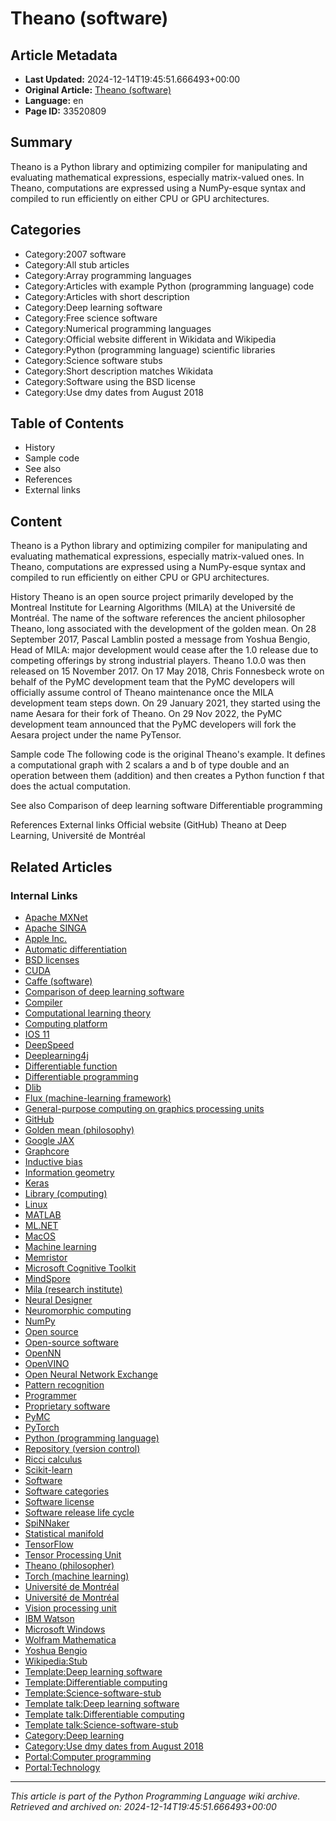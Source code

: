 # Theano (software)

## Article Metadata

- **Last Updated:** 2024-12-14T19:45:51.666493+00:00
- **Original Article:** [Theano (software)](https://en.wikipedia.org/wiki/Theano_(software))
- **Language:** en
- **Page ID:** 33520809

## Summary

Theano is a Python library and optimizing compiler for manipulating and evaluating mathematical expressions, especially matrix-valued ones.
In Theano, computations are expressed using a NumPy-esque syntax and compiled to run efficiently on either CPU or GPU architectures.

## Categories

- Category:2007 software
- Category:All stub articles
- Category:Array programming languages
- Category:Articles with example Python (programming language) code
- Category:Articles with short description
- Category:Deep learning software
- Category:Free science software
- Category:Numerical programming languages
- Category:Official website different in Wikidata and Wikipedia
- Category:Python (programming language) scientific libraries
- Category:Science software stubs
- Category:Short description matches Wikidata
- Category:Software using the BSD license
- Category:Use dmy dates from August 2018

## Table of Contents

- History
- Sample code
- See also
- References
- External links

## Content

Theano is a Python library and optimizing compiler for manipulating and evaluating mathematical expressions, especially matrix-valued ones.
In Theano, computations are expressed using a NumPy-esque syntax and compiled to run efficiently on either CPU or GPU architectures.

History
Theano is an open source project primarily developed by the Montreal Institute for Learning Algorithms (MILA) at the Université de Montréal.
The name of the software references the ancient philosopher Theano, long associated with the development of the golden mean.
On 28 September 2017, Pascal Lamblin posted a message from Yoshua Bengio, Head of MILA:  major development would cease after the 1.0 release due to competing offerings by strong industrial players. Theano 1.0.0 was then released on 15 November 2017.
On 17 May 2018, Chris Fonnesbeck wrote on behalf of the PyMC development team that the PyMC developers will officially assume control of Theano maintenance once the MILA development team steps down. On 29 January 2021, they started using the name Aesara for their fork of Theano.
On 29 Nov 2022, the PyMC development team announced that the PyMC developers will fork the Aesara project under the name PyTensor.

Sample code
The following code is the original Theano's example. It defines a computational graph with 2 scalars a and b of type double and an operation between them (addition) and then creates a Python function f that does the actual computation.

See also
Comparison of deep learning software
Differentiable programming

References
External links
Official website (GitHub)
Theano at Deep Learning, Université de Montréal

## Related Articles

### Internal Links

- [Apache MXNet](https://en.wikipedia.org/wiki/Apache_MXNet)
- [Apache SINGA](https://en.wikipedia.org/wiki/Apache_SINGA)
- [Apple Inc.](https://en.wikipedia.org/wiki/Apple_Inc.)
- [Automatic differentiation](https://en.wikipedia.org/wiki/Automatic_differentiation)
- [BSD licenses](https://en.wikipedia.org/wiki/BSD_licenses)
- [CUDA](https://en.wikipedia.org/wiki/CUDA)
- [Caffe (software)](https://en.wikipedia.org/wiki/Caffe_(software))
- [Comparison of deep learning software](https://en.wikipedia.org/wiki/Comparison_of_deep_learning_software)
- [Compiler](https://en.wikipedia.org/wiki/Compiler)
- [Computational learning theory](https://en.wikipedia.org/wiki/Computational_learning_theory)
- [Computing platform](https://en.wikipedia.org/wiki/Computing_platform)
- [IOS 11](https://en.wikipedia.org/wiki/IOS_11)
- [DeepSpeed](https://en.wikipedia.org/wiki/DeepSpeed)
- [Deeplearning4j](https://en.wikipedia.org/wiki/Deeplearning4j)
- [Differentiable function](https://en.wikipedia.org/wiki/Differentiable_function)
- [Differentiable programming](https://en.wikipedia.org/wiki/Differentiable_programming)
- [Dlib](https://en.wikipedia.org/wiki/Dlib)
- [Flux (machine-learning framework)](https://en.wikipedia.org/wiki/Flux_(machine-learning_framework))
- [General-purpose computing on graphics processing units](https://en.wikipedia.org/wiki/General-purpose_computing_on_graphics_processing_units)
- [GitHub](https://en.wikipedia.org/wiki/GitHub)
- [Golden mean (philosophy)](https://en.wikipedia.org/wiki/Golden_mean_(philosophy))
- [Google JAX](https://en.wikipedia.org/wiki/Google_JAX)
- [Graphcore](https://en.wikipedia.org/wiki/Graphcore)
- [Inductive bias](https://en.wikipedia.org/wiki/Inductive_bias)
- [Information geometry](https://en.wikipedia.org/wiki/Information_geometry)
- [Keras](https://en.wikipedia.org/wiki/Keras)
- [Library (computing)](https://en.wikipedia.org/wiki/Library_(computing))
- [Linux](https://en.wikipedia.org/wiki/Linux)
- [MATLAB](https://en.wikipedia.org/wiki/MATLAB)
- [ML.NET](https://en.wikipedia.org/wiki/ML.NET)
- [MacOS](https://en.wikipedia.org/wiki/MacOS)
- [Machine learning](https://en.wikipedia.org/wiki/Machine_learning)
- [Memristor](https://en.wikipedia.org/wiki/Memristor)
- [Microsoft Cognitive Toolkit](https://en.wikipedia.org/wiki/Microsoft_Cognitive_Toolkit)
- [MindSpore](https://en.wikipedia.org/wiki/MindSpore)
- [Mila (research institute)](https://en.wikipedia.org/wiki/Mila_(research_institute))
- [Neural Designer](https://en.wikipedia.org/wiki/Neural_Designer)
- [Neuromorphic computing](https://en.wikipedia.org/wiki/Neuromorphic_computing)
- [NumPy](https://en.wikipedia.org/wiki/NumPy)
- [Open source](https://en.wikipedia.org/wiki/Open_source)
- [Open-source software](https://en.wikipedia.org/wiki/Open-source_software)
- [OpenNN](https://en.wikipedia.org/wiki/OpenNN)
- [OpenVINO](https://en.wikipedia.org/wiki/OpenVINO)
- [Open Neural Network Exchange](https://en.wikipedia.org/wiki/Open_Neural_Network_Exchange)
- [Pattern recognition](https://en.wikipedia.org/wiki/Pattern_recognition)
- [Programmer](https://en.wikipedia.org/wiki/Programmer)
- [Proprietary software](https://en.wikipedia.org/wiki/Proprietary_software)
- [PyMC](https://en.wikipedia.org/wiki/PyMC)
- [PyTorch](https://en.wikipedia.org/wiki/PyTorch)
- [Python (programming language)](https://en.wikipedia.org/wiki/Python_(programming_language))
- [Repository (version control)](https://en.wikipedia.org/wiki/Repository_(version_control))
- [Ricci calculus](https://en.wikipedia.org/wiki/Ricci_calculus)
- [Scikit-learn](https://en.wikipedia.org/wiki/Scikit-learn)
- [Software](https://en.wikipedia.org/wiki/Software)
- [Software categories](https://en.wikipedia.org/wiki/Software_categories)
- [Software license](https://en.wikipedia.org/wiki/Software_license)
- [Software release life cycle](https://en.wikipedia.org/wiki/Software_release_life_cycle)
- [SpiNNaker](https://en.wikipedia.org/wiki/SpiNNaker)
- [Statistical manifold](https://en.wikipedia.org/wiki/Statistical_manifold)
- [TensorFlow](https://en.wikipedia.org/wiki/TensorFlow)
- [Tensor Processing Unit](https://en.wikipedia.org/wiki/Tensor_Processing_Unit)
- [Theano (philosopher)](https://en.wikipedia.org/wiki/Theano_(philosopher))
- [Torch (machine learning)](https://en.wikipedia.org/wiki/Torch_(machine_learning))
- [Université de Montréal](https://en.wikipedia.org/wiki/Universit%C3%A9_de_Montr%C3%A9al)
- [Université de Montréal](https://en.wikipedia.org/wiki/Universit%C3%A9_de_Montr%C3%A9al)
- [Vision processing unit](https://en.wikipedia.org/wiki/Vision_processing_unit)
- [IBM Watson](https://en.wikipedia.org/wiki/IBM_Watson)
- [Microsoft Windows](https://en.wikipedia.org/wiki/Microsoft_Windows)
- [Wolfram Mathematica](https://en.wikipedia.org/wiki/Wolfram_Mathematica)
- [Yoshua Bengio](https://en.wikipedia.org/wiki/Yoshua_Bengio)
- [Wikipedia:Stub](https://en.wikipedia.org/wiki/Wikipedia:Stub)
- [Template:Deep learning software](https://en.wikipedia.org/wiki/Template:Deep_learning_software)
- [Template:Differentiable computing](https://en.wikipedia.org/wiki/Template:Differentiable_computing)
- [Template:Science-software-stub](https://en.wikipedia.org/wiki/Template:Science-software-stub)
- [Template talk:Deep learning software](https://en.wikipedia.org/wiki/Template_talk:Deep_learning_software)
- [Template talk:Differentiable computing](https://en.wikipedia.org/wiki/Template_talk:Differentiable_computing)
- [Template talk:Science-software-stub](https://en.wikipedia.org/wiki/Template_talk:Science-software-stub)
- [Category:Deep learning](https://en.wikipedia.org/wiki/Category:Deep_learning)
- [Category:Use dmy dates from August 2018](https://en.wikipedia.org/wiki/Category:Use_dmy_dates_from_August_2018)
- [Portal:Computer programming](https://en.wikipedia.org/wiki/Portal:Computer_programming)
- [Portal:Technology](https://en.wikipedia.org/wiki/Portal:Technology)

---
_This article is part of the Python Programming Language wiki archive._
_Retrieved and archived on: 2024-12-14T19:45:51.666493+00:00_